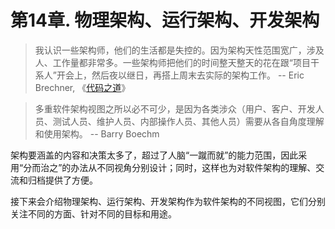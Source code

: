 # 第14章. 物理架构、运行架构、开发架构

> 我认识一些架构师，他们的生活都是失控的。因为架构天性范围宽广，涉及人、工作量都非常多。一些架构师把他们的时间整天整天的花在跟“项目干系人”开会上，然后夜以继日，再搭上周末去实际的架构工作。 -- Eric Brechner, 《[代码之道](https://book.douban.com/subject/3259433/)》

> 多重软件架构视图之所以必不可少，是因为各类涉众（用户、客户、开发人员、测试人员、维护人员、内部操作人员、其他人员）需要从各自角度理解和使用架构。 -- Barry Boechm

架构要涵盖的内容和决策太多了，超过了人脑“一蹴而就”的能力范围，因此采用“分而治之”的办法从不同视角分别设计；同时，这样也为对软件架构的理解、交流和归档提供了方便。

接下来会介绍物理架构、运行架构、开发架构作为软件架构的不同视图，它们分别关注不同的方面、针对不同的目标和用途。
